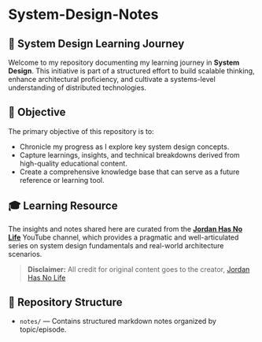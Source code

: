 
# System-Design-Notes
## 🚀 System Design Learning Journey

Welcome to my repository documenting my learning journey in **System Design**. This initiative is part of a structured effort to build scalable thinking, enhance architectural proficiency, and cultivate a systems-level understanding of distributed technologies.

## 📌 Objective
The primary objective of this repository is to:
- Chronicle my progress as I explore key system design concepts.
- Capture learnings, insights, and technical breakdowns derived from high-quality educational content.
- Create a comprehensive knowledge base that can serve as a future reference or learning tool.

## 🎓 Learning Resource
The insights and notes shared here are curated from the [**Jordan Has No Life**]() YouTube channel, which provides a pragmatic and well-articulated series on system design fundamentals and real-world architecture scenarios.

> **Disclaimer:** All credit for original content goes to the creator, [Jordan Has No Life]()

## 📁 Repository Structure
- `notes/` — Contains structured markdown notes organized by topic/episode.


